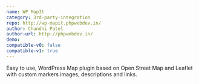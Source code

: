 ```yaml
---
name: WP MapIt
category: 3rd-party-integration
repo: http://wp-mapit.phpwebdev.in/
author: Chandni Patel
author-url: http://phpwebdev.in/
demo: 
compatible-v0: false
compatible-v1: true
---
```


Easy to use, WordPress Map plugin based on Open Street Map and Leaflet with custom markers images, descriptions and links.
